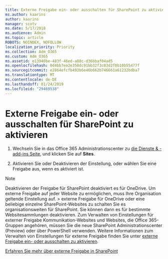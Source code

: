 ```yaml
---
title: Externe Freigabe ein- oder ausschalten für SharePoint zu aktivieren
ms.author: kaarins
author: kaarins
manager: scotv
ms.date: 5/17/2018
ms.audience: Admin
ms.topic: article
ROBOTS: NOINDEX, NOFOLLOW
localization_priority: Priority
ms.collection: Adm_O365
ms.custom: Adm_O365
ms.assetid: e13940be-483f-46ed-a88c-d36bbaf04ad5
ms.openlocfilehash: 0d4bb7ea2e350dc91bb32f3c03d2f0b10b55477f
ms.sourcegitcommit: e2864efcfb493b6e46b662b746661a61232bdba7
ms.translationtype: MT
ms.contentlocale: de-DE
ms.lasthandoff: 01/24/2019
ms.locfileid: "29469538"
---
```

# <a name="turn-external-sharing-on-or-off-for-sharepoint"></a>Externe Freigabe ein- oder ausschalten für SharePoint zu aktivieren

1. Wechseln Sie in das Office 365 Administrationscenter zu [die Dienste &amp; -add-ins Seite](https://portal.office.com/adminportal/home#/Settings/ServicesAndAddIns), und klicken Sie auf **Sites**.
    
2. Aktivieren Sie oder Deaktivieren der Einstellung, oder wählen Sie eine Freigabe aus, wenn es aktiviert ist.
    
> [!NOTE]
> Deaktivieren der Freigabe für SharePoint deaktiviert es für OneDrive. Um externe Freigabe auf jeder Website zu ermöglichen, muss Ihre Organisation geltende Einstellung auf. > externe Freigabe für OneDrive oder eine beliebige einzelne SharePoint-Websites zu schalten Sie es organisationsweiten für SharePoint. Sie können dann es für bestimmte Websitesammlungen deaktivieren. Zum Verwalten von Einstellungen für externer Freigabe Kommunikation-Websites und Websites, die Office 365-Gruppen angehören, müssen Sie die neue SharePoint Administrationscenter (Preview) oder über PowerShell verwenden. Weitere Informationen zum Verwalten von Einstellungen für externe Freigabe finden Sie unter [externe Freigabe ein- oder ausschalten zu aktivieren](https://go.microsoft.com/fwlink/?linkid=866426). 
  
[Erfahren Sie mehr über externe Freigabe in SharePoint](https://go.microsoft.com/fwlink/?linkid=734908)
  

